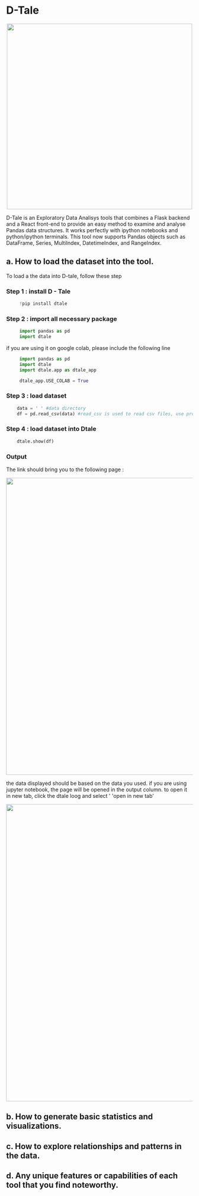 # D-Tale

<p align="center">
    <img src="https://github.com/drshahizan/Python_EDA/blob/4871d9e0bbcfc53b0ef7ae24f80d8fdbf7776bcb/assignment/hpdp/BERUK/case_study2c/img/dtale.png" width=500>
</p>

D-Tale is an Exploratory Data Analisys tools that combines a Flask backend and a React front-end to provide an easy method to examine and analyse Pandas data structures. It works perfectly with ipython notebooks and python/ipython terminals. This tool now supports Pandas objects such as DataFrame, Series, MultiIndex, DatetimeIndex, and RangeIndex.

## a. How to load the dataset into the tool.
To load a the data into D-tale, follow these step 

### Step 1 : install D - Tale

 ```python
      !pip install dtale
 ```

### Step 2 : import all necessary package
 
 ```python
      import pandas as pd
      import dtale
 ```
if you are using it on google colab, please include the following line
 
 ```python
      import pandas as pd
      import dtale
      import dtale.app as dtale_app

      dtale_app.USE_COLAB = True
 ```
### Step 3 : load dataset

 ```python
     data = ' ' #data directory
     df = pd.read_csv(data) #read_csv is used to read csv files, use proper function based on your dataset file type   
 ```
### Step 4 : load dataset into Dtale

 ```python
     dtale.show(df) 
 ```
### Output 
The link should bring you to the following page :

<p align="center">
    <img src="https://github.com/drshahizan/Python_EDA/blob/4871d9e0bbcfc53b0ef7ae24f80d8fdbf7776bcb/assignment/hpdp/BERUK/case_study2c/img/Screenshot 2023-11-10 171250.png" width=800>
</p>

the data displayed should be based on the data you used.
if you are using jupyter notebook, the page will be opened in the output column. to open it in new tab, click the dtale loog and select ' 'open in new tab' 

<p align="center">
    <img src="https://github.com/drshahizan/Python_EDA/blob/4871d9e0bbcfc53b0ef7ae24f80d8fdbf7776bcb/assignment/hpdp/BERUK/case_study2c/img/Describe(5).png" width=800>
</p>

## b. How to generate basic statistics and visualizations.
## c. How to explore relationships and patterns in the data.
## d. Any unique features or capabilities of each tool that you find noteworthy.

